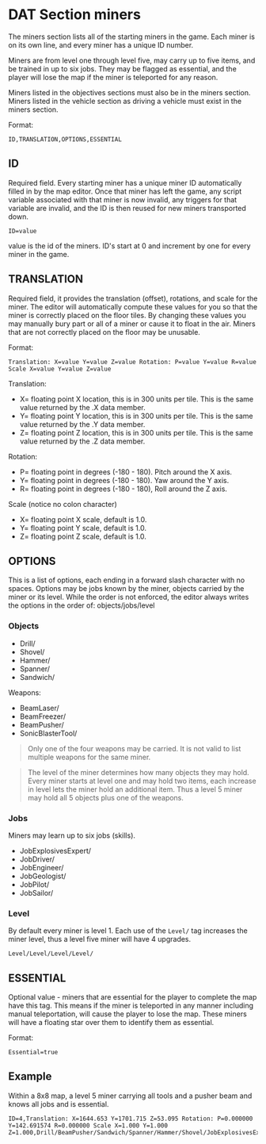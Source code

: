 # DAT Section miners

The miners section lists all of the starting miners in the game. Each miner is on its own line, and every miner has a unique ID number.

Miners are from level one through level five, may carry up to five items, and be trained in up to six jobs. They may be flagged as essential, and the player will lose the map if the miner is teleported for any reason.

Miners listed in the objectives sections must also be in the miners section. Miners listed in the vehicle section as driving a vehicle must exist in the miners section.

Format:

```
ID,TRANSLATION,OPTIONS,ESSENTIAL
```

## ID

Required field. Every starting miner has a unique miner ID automatically filled in by the map editor. Once that miner has left the game, any script variable associated with that miner is now invalid, any triggers for that variable are invalid, and the ID is then reused for new miners transported down.

```
ID=value
```
value is the id of the miners. ID's start at 0 and increment by one for every miner in the game. 

## TRANSLATION

Required field, it provides the translation (offset), rotations, and scale for the miner. The editor will automatically compute these values for you so that the miner is correctly placed on the floor tiles. By changing these values you may manually bury part or all of a miner or cause it to float in the air. Miners that are not correctly placed on the floor may be unusable.

Format:
```
Translation: X=value Y=value Z=value Rotation: P=value Y=value R=value Scale X=value Y=value Z=value
```

Translation:
- X= floating point X location, this is in 300 units per tile. This is the same value returned by the .X data member.
- Y= floating point Y location, this is in 300 units per tile. This is the same value returned by the .Y data member.
- Z= floating point Z location, this is in 300 units per tile. This is the same value returned by the .Z data member.

Rotation:
- P= floating point in degrees (-180 - 180). Pitch around the X axis.
- Y= floating point in degrees (-180 - 180). Yaw around the Y axis.
- R= floating point in degrees (-180 - 180), Roll around the Z axis.

Scale  (notice no colon character)
- X= floating point X scale, default is 1.0.
- Y= floating point Y scale, default is 1.0.
- Z= floating point Z scale, default is 1.0.

## OPTIONS

This is a list of options, each ending in a forward slash character with no spaces. Options may be jobs known by the miner, objects carried by the miner or its level.  While the order  is not enforced, the editor always writes the options in the order of: objects/jobs/level


### Objects

- Drill/ 
- Shovel/ 
- Hammer/ 
- Spanner/ 
- Sandwich/ 

Weapons:

- BeamLaser/ 
- BeamFreezer/ 
- BeamPusher/ 
- SonicBlasterTool/ 
 
> Only one of the four weapons may be carried. It is not valid to list multiple weapons for the same miner.

> The level of the miner determines how many objects they may hold. Every miner starts at level one and may hold two items, each increase in level lets the miner hold an additional item. Thus a level 5 miner may hold all 5 objects plus one of the weapons.

### Jobs
Miners may learn up to six jobs (skills).

- JobExplosivesExpert/ 
- JobDriver/ 
- JobEngineer/ 
- JobGeologist/ 
- JobPilot/ 
- JobSailor/ 

### Level
By default every miner is level 1. Each use of the `Level/` tag increases the miner level, thus a level five miner will have 4 upgrades.
```
Level/Level/Level/Level/
```

## ESSENTIAL

Optional value - miners that are essential for the player to complete the map have this tag. This means if the miner is teleported in any manner including manual teleportation, will cause the player to lose the map. These miners will have a floating star over them to identify them as essential.

Format:
```
Essential=true
```

## Example
Within a 8x8 map, a level 5 miner carrying all tools and a pusher beam and knows all jobs and is essential.

```
ID=4,Translation: X=1644.653 Y=1701.715 Z=53.095 Rotation: P=0.000000 Y=142.691574 R=0.000000 Scale X=1.000 Y=1.000 Z=1.000,Drill/BeamPusher/Sandwich/Spanner/Hammer/Shovel/JobExplosivesExpert/JobDriver/JobEngineer/JobGeologist/JobPilot/JobSailor/Level/Level/Level/Level/,Essential=true
```
